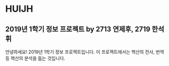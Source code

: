 # HUIJH
## 2019년 1학기 정보 프로젝트 by 2713 연제후, 2719 한석휘
안녕하세요! 2019년 1학기 정보 프로젝트입니다.
이 프로젝트에서는 핵산의 전사, 번역 등 핵산의 분석을 돕는 것입니다.
